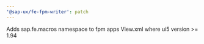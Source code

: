 ```yaml
---
'@sap-ux/fe-fpm-writer': patch
---
```


Adds sap.fe.macros namespace to fpm apps View.xml where ui5 version >= 1.94
